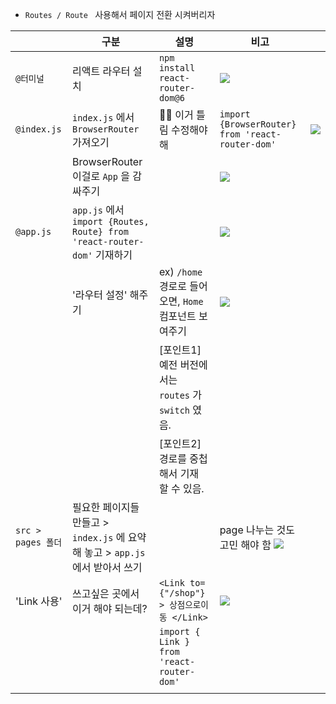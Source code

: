 


- `Routes / Route ` 사용해서 페이지 전환 시켜버리자 


|              | 구분                                                                           | 설명                                                  | 비고                                             |                                      |
| ------------ | ------------------------------------------------------------------------------ | ----------------------------------------------------- | ------------------------------------------------ | ------------------------------------ |
| `@터미널`    | 리액트 라우터 설치                                                             | `npm install react-router-dom@6`                      | ![](https://i.imgur.com/UNGMOiu.png)             |                                      |
| `@index.js`  | `index.js` 에서 `BrowserRouter` 가져오기                                       | 📛📛 이거 틀림 수정해야 해                            | `import {BrowserRouter} from 'react-router-dom'` | ![](https://i.imgur.com/86Z88fg.png) |
|              | BrowserRouter 이걸로   `App` 을 감싸주기                                       |                                                       | ![](https://i.imgur.com/AjyLYdN.png)             |                                      |
| `@app.js`    | `app.js` 에서 `import {Routes, Route} from 'react-router-dom'` 기재하기        |                                                       | ![](https://i.imgur.com/Klx8iQ5.png)             |                                      |
|              | '라우터 설정' 해주기                                                           | ex) `/home` 경로로 들어오면, `Home` 컴포넌트 보여주기 | ![](https://i.imgur.com/Eld8AgR.png)             |                                      |
|              |                                                                                | [포인트1] 예전 버전에서는 `routes` 가 `switch` 였음.  |                                                  |                                      |
|              |                                                                                | [포인트2] 경로를 중첩해서 기재 할 수 있음.            |                                                  |                                      |
| `src > pages 폴더` | 필요한 페이지들 만들고 > `index.js` 에 요약해 놓고 > `app.js` 에서 받아서 쓰기 |                                                       | page 나누는 것도 고민 해야 함    ![](https://i.imgur.com/wXvVBkb.png)      |                                      |
| 'Link 사용'  | 쓰고싶은 곳에서 이거 해야 되는데?                                              | `<Link to={"/shop"} > 상점으로이동 </Link>`           | ![](https://i.imgur.com/jARtvkj.png)             |                                      |
|              |                                                                                | `import { Link } from 'react-router-dom'`             |                                                  |                                      |
|              |                                                                                |                                                       |                                                  |                                      |






